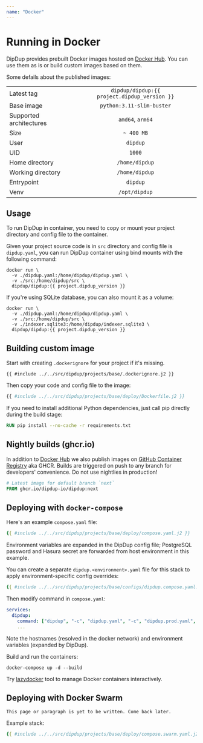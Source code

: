 ```yaml
---
name: "Docker"
---
```


# Running in Docker

DipDup provides prebuilt Docker images hosted on [Docker Hub](https://hub.docker.com/r/dipdup/dipdup). You can use them as is or build custom images based on them.

Some defails about the published images:

|                         |                                                   |
| ----------------------- |:-------------------------------------------------:|
| Latest tag              | `dipdup/dipdup:{{ project.dipdup_version }}` |
| Base image              |             `python:3.11-slim-buster`             |
| Supported architectures |                  `amd64`, `arm64`                 |
| Size                    |                     `~ 400 MB`                    |
| User                    |                      `dipdup`                     |
| UID                     |                       `1000`                      |
| Home directory          |                   `/home/dipdup`                  |
| Working directory       |                   `/home/dipdup`                  |
| Entrypoint              |                      `dipdup`                     |
| Venv                    |                   `/opt/dipdup`                   |

## Usage

To run DipDup in container, you need to copy or mount your project directory and config file to the container.

Given your project source code is in `src` directory and config file is `dipdup.yaml`, you can run DipDup container using bind mounts with the following command:

```shell
docker run \
  -v ./dipdup.yaml:/home/dipdup/dipdup.yaml \
  -v ./src:/home/dipdup/src \
  dipdup/dipdup:{{ project.dipdup_version }}
```

If you're using SQLite database, you can also mount it as a volume:

```shell
docker run \
  -v ./dipdup.yaml:/home/dipdup/dipdup.yaml \
  -v ./src:/home/dipdup/src \
  -v ./indexer.sqlite3:/home/dipdup/indexer.sqlite3 \
  dipdup/dipdup:{{ project.dipdup_version }}
```

## Building custom image

Start with creating `.dockerignore` for your project if it's missing.

```text
{{ #include ../../src/dipdup/projects/base/.dockerignore.j2 }}
```

Then copy your code and config file to the image:

```Dockerfile
{{ #include ../../src/dipdup/projects/base/deploy/Dockerfile.j2 }}
```

If you need to install additional Python dependencies, just call pip directly during the build stage:

```Dockerfile
RUN pip install --no-cache -r requirements.txt
```

## Nightly builds (ghcr.io)

In addition to [Docker Hub](https://hub.docker.com/r/dipdup/dipdup) we also publish images on [GitHub Container Registry](https://github.com/dipdup-io/dipdup/pkgs/container/dipdup) aka GHCR. Builds are triggered on push to any branch for developers' convenience. Do not use nightlies in production!

```Dockerfile
# Latest image for default branch `next`
FROM ghcr.io/dipdup-io/dipdup:next
```

## Deploying with `docker-compose`

Here's an example `compose.yaml` file:

```yaml
{{ #include ../../src/dipdup/projects/base/deploy/compose.yaml.j2 }}
```

Environment variables are expanded in the DipDup config file; PostgreSQL password and Hasura secret are forwarded from host environment in this example.

You can create a separate `dipdup.<environment>.yaml` file for this stack to apply environment-specific config overrides:

```yaml
{{ #include ../../src/dipdup/projects/base/configs/dipdup.compose.yaml.j2 }}
```

Then modify command in `compose.yaml`:

```yaml
services:
  dipdup:
    command: ["dipdup", "-c", "dipdup.yaml", "-c", "dipdup.prod.yaml", "run"]
    ...
```

Note the hostnames (resolved in the docker network) and environment variables (expanded by DipDup).

Build and run the containers:

```shell
docker-compose up -d --build
```

Try [lazydocker](https://github.com/jesseduffield/lazydocker) tool to manage Docker containers interactively.

## Deploying with Docker Swarm

```admonish warning title=""
This page or paragraph is yet to be written. Come back later.
```

Example stack:

```yaml
{{ #include ../../src/dipdup/projects/base/deploy/compose.swarm.yaml.j2 }}
```
